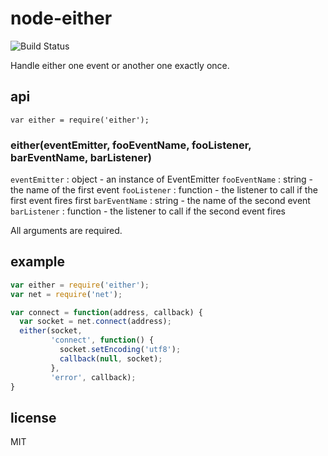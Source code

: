 # node-either

![[Build Status](https://secure.travis-ci.org/brianc/node-either.png)](http://travis-ci.org/brianc/node-either)


Handle either one event or another one exactly once.

## api

`var either = require('either');`

### either(eventEmitter, fooEventName, fooListener, barEventName, barListener)


`eventEmitter` : object - an instance of EventEmitter
`fooEventName` : string - the name of the first event
`fooListener` : function - the listener to call if the first event fires first
`barEventName` : string - the name of the second event
`barListener` : function - the listener to call if the second event fires

All arguments are required.

## example

```js
var either = require('either');
var net = require('net');

var connect = function(address, callback) {
  var socket = net.connect(address);
  either(socket,
         'connect', function() {
           socket.setEncoding('utf8');
           callback(null, socket);
         },
         'error', callback);
}
```

## license
MIT
